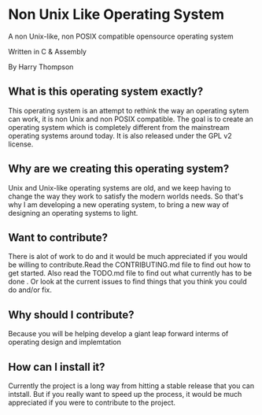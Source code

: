 # Non Unix Like Operating System
A non Unix-like, non POSIX compatible opensource operating system

Written in C & Assembly

By Harry Thompson

## What is this operating system exactly?
This operating system is an attempt to rethink the way an operating sytem can work, it is non Unix and non POSIX compatible. The goal is to create an operating system which is completely different from the mainstream operating systems around today. It is also released under the GPL v2 license.

## Why are we creating this operating system?
Unix and Unix-like operating systems are old, and we keep having to change the way they work to satisfy the modern worlds needs.
So that's why I am developing a new operating system, to bring a new way of designing an operating systems to light.

## Want to contribute?
There is alot of work to do and it would be much appreciated if you would be willing to contribute.Read the CONTRIBUTING.md file to find out how to get started. Also read the TODO.md file to find out what currently has to be done . Or look at the current issues to find things that you think you could do and/or fix.

## Why should I contribute?
Because you will be helping develop a giant leap forward interms of operating design and implemtation

## How can I install it?
Currently the project is a long way from hitting a stable release that you can intstall. But if you really want to speed up the process, it would be much appreciated if you were to contribute to the project.
